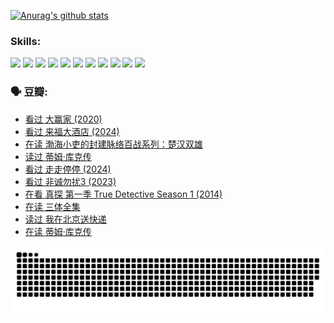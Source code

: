 
[![Anurag's github stats](https://github-readme-stats.vercel.app/api?username=w940853815)](https://github.com/anuraghazra/github-readme-stats)

### Skills:

<code><img height="32" src="https://cdn.jsdelivr.net/npm/simple-icons@v5/icons/python.svg"></code>
<code><img height="32" src="https://cdn.jsdelivr.net/npm/simple-icons@v5/icons/javascript.svg"></code>
<code><img height="32" src="https://cdn.jsdelivr.net/npm/simple-icons@v5/icons/django.svg"></code>
<code><img height="32" src="https://cdn.jsdelivr.net/npm/simple-icons@v5/icons/flask.svg"></code>
<code><img height="32" src="https://cdn.jsdelivr.net/npm/simple-icons@v5/icons/vuetify.svg"></code>
<code><img height="32" src="https://cdn.jsdelivr.net/npm/simple-icons@v5/icons/git.svg"></code>
<code><img height="32" src="https://cdn.jsdelivr.net/npm/simple-icons@v5/icons/docker.svg"></code>
<code><img height="32" src="https://cdn.jsdelivr.net/npm/simple-icons@v5/icons/postgresql.svg"></code>
<code><img height="32" src="https://cdn.jsdelivr.net/npm/simple-icons@v5/icons/elasticsearch.svg"></code>
<code><img height="32" src="https://cdn.jsdelivr.net/npm/simple-icons@v5/icons/macos.svg"></code>
<code><img height="32" src="https://cdn.jsdelivr.net/npm/simple-icons@v5/icons/linux.svg"></code>

### 🗣 豆瓣:

<!-- DOUBAN-ACTIVITIES:START -->
- [看过 大赢家‎ (2020)](https://www.douban.com/people/136069238/status/4725658845/?_i=27079664)
- [看过 来福大酒店‎ (2024)](https://www.douban.com/people/136069238/status/4719785416/?_i=27079664)
- [在读 渤海小吏的封建脉络百战系列：楚汉双雄](https://www.douban.com/people/136069238/status/4700950146/?_i=27079664)
- [读过 蒂姆·库克传](https://www.douban.com/people/136069238/status/4700949869/?_i=27079664)
- [看过 走走停停‎ (2024)](https://www.douban.com/people/136069238/status/4684430230/?_i=27079664)
- [看过 非诚勿扰3‎ (2023)](https://www.douban.com/people/136069238/status/4676324100/?_i=27079664)
- [在看 真探 第一季 True Detective Season 1‎ (2014)](https://www.douban.com/people/136069238/status/4673382852/?_i=27079664)
- [在读 三体全集](https://www.douban.com/people/136069238/status/4672842521/?_i=27079664)
- [读过 我在北京送快递](https://www.douban.com/people/136069238/status/4672842036/?_i=27079664)
- [在读 蒂姆·库克传](https://www.douban.com/people/136069238/status/4663517053/?_i=27079664)
<!-- DOUBAN-ACTIVITIES:END -->


![Snake animation](https://raw.githubusercontent.com/w940853815/w940853815/output/github-contribution-grid-snake.svg)

<!--
**w940853815/w940853815** is a ✨ _special_ ✨ repository because its `README.md` (this file) appears on your GitHub profile.

Here are some ideas to get you started:

- 🔭 I’m currently working on ...
- 🌱 I’m currently learning ...
- 👯 I’m looking to collaborate on ...
- 🤔 I’m looking for help with ...
- 💬 Ask me about ...
- 📫 How to reach me: ...
- 😄 Pronouns: ...
- ⚡ Fun fact: ...
-->
